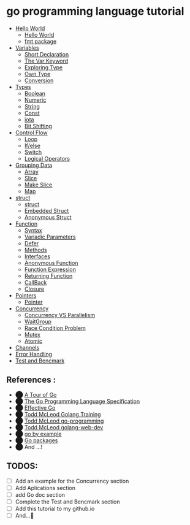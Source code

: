 # go programming language tutorial

* [Hello World](https://github.com/SajjadManafi/GolangTraining/tree/main/00-Hello-World)
  * [Hello World](https://github.com/SajjadManafi/GolangTraining/blob/main/00-Hello-World/00_Hello_World.go)
  * [fmt package](https://github.com/SajjadManafi/GolangTraining/blob/main/00-Hello-World/01_fmt.go)
* [Variables](https://github.com/SajjadManafi/GolangTraining/tree/main/01-Variables)
  * [Short Declaration](https://github.com/SajjadManafi/GolangTraining/blob/main/01-Variables/00_Short_Declaration.go)
  * [The Var Keyword](https://github.com/SajjadManafi/GolangTraining/blob/main/01-Variables/01_The_Var_Keyword.go)
  * [Exploring Type](https://github.com/SajjadManafi/GolangTraining/blob/main/01-Variables/02_Exploring_Type.go)
  * [Own Type](https://github.com/SajjadManafi/GolangTraining/blob/main/01-Variables/03_Own_Type.go)
  * [Conversion](https://github.com/SajjadManafi/GolangTraining/blob/main/01-Variables/04_Conversion.go)
* [Types](https://github.com/SajjadManafi/GolangTraining/tree/main/02-Types)
  * [Boolean](https://github.com/SajjadManafi/GolangTraining/blob/main/02-Types/00_Boolean.go)
  * [Numeric](https://github.com/SajjadManafi/GolangTraining/blob/main/02-Types/01_Numeric.go)
  * [String](https://github.com/SajjadManafi/GolangTraining/blob/main/02-Types/02_String.go)
  * [Const](https://github.com/SajjadManafi/GolangTraining/blob/main/02-Types/03_Const.go)
  * [iota](https://github.com/SajjadManafi/GolangTraining/blob/main/02-Types/04_iota.go)
  * [Bit Shifting](https://github.com/SajjadManafi/GolangTraining/blob/main/02-Types/05_Bit_Shifting.go) 
* [Control Flow](https://github.com/SajjadManafi/GolangTraining/tree/main/03-Control-Flow)
  * [Loop](https://github.com/SajjadManafi/GolangTraining/blob/main/03-Control-Flow/00_Loop.go)
  * [If/else](https://github.com/SajjadManafi/GolangTraining/blob/main/03-Control-Flow/01_If.go)
  * [Switch](https://github.com/SajjadManafi/GolangTraining/blob/main/03-Control-Flow/02_Switch.go)
  * [Logical Operators](https://github.com/SajjadManafi/GolangTraining/blob/main/03-Control-Flow/03_Logical_Operators.go)
* [Grouping Data](https://github.com/SajjadManafi/GolangTraining/tree/main/04-Grouping-Data)
  * [Array](https://github.com/SajjadManafi/GolangTraining/blob/main/04-Grouping-Data/00_Array.go)
  * [Slice](https://github.com/SajjadManafi/GolangTraining/blob/main/04-Grouping-Data/01_Slice.go)
  * [Make Slice](https://github.com/SajjadManafi/GolangTraining/blob/main/04-Grouping-Data/02_Make_Slice.go)
  * [Map](https://github.com/SajjadManafi/GolangTraining/blob/main/04-Grouping-Data/03_Map.go)
* [struct](https://github.com/SajjadManafi/GolangTraining/tree/main/05-struct)
  * [struct](https://github.com/SajjadManafi/GolangTraining/blob/main/05-struct/00_Struct.go)
  * [Embedded Struct](https://github.com/SajjadManafi/GolangTraining/blob/main/05-struct/01_Embedded_Struct.go)
  * [Anonymous Struct](https://github.com/SajjadManafi/GolangTraining/blob/main/05-struct/02_Anonymous_Struct.go)
* [Function](https://github.com/SajjadManafi/GolangTraining/tree/main/06-Function)
  * [Syntax](https://github.com/SajjadManafi/GolangTraining/blob/main/06-Function/00_Syntax.go)
  * [Variadic Parameters](https://github.com/SajjadManafi/GolangTraining/blob/main/06-Function/01_Variadic_Parameters.go)
  * [Defer](https://github.com/SajjadManafi/GolangTraining/blob/main/06-Function/02_Defer.go)
  * [Methods](https://github.com/SajjadManafi/GolangTraining/blob/main/06-Function/03_Methods.go)
  * [Interfaces](https://github.com/SajjadManafi/GolangTraining/blob/main/06-Function/04_Interfaces.go)
  * [Anonymous Function](https://github.com/SajjadManafi/GolangTraining/blob/main/06-Function/05_Anonymous_Function.go)
  * [Function Expression](https://github.com/SajjadManafi/GolangTraining/blob/main/06-Function/06_Func_Expression.go)
  * [Returning Function](https://github.com/SajjadManafi/GolangTraining/blob/main/06-Function/07_Returning_Function.go)
  * [CallBack](https://github.com/SajjadManafi/GolangTraining/blob/main/06-Function/08_CallBack.go)
  * [Closure](https://github.com/SajjadManafi/GolangTraining/blob/main/06-Function/09_Closure.go)
* [Pointers](https://github.com/SajjadManafi/GolangTraining/tree/main/07-Pointers)
  * [Pointer](https://github.com/SajjadManafi/GolangTraining/blob/main/07-Pointers/00_Pointer.go)
* [Concurrency](https://github.com/SajjadManafi/GolangTraining/tree/main/08-Concurrency)
  * [Concurrency VS Parallelism](https://github.com/SajjadManafi/GolangTraining/blob/main/08-Concurrency/00_Concurrency_VS_Parallelism)
  * [WaitGroup](https://github.com/SajjadManafi/GolangTraining/blob/main/08-Concurrency/01_WaitGroup.go)
  * [Race Condition Problem](https://github.com/SajjadManafi/GolangTraining/blob/main/08-Concurrency/02_Race_Condition.go)
  * [Mutex](https://github.com/SajjadManafi/GolangTraining/blob/main/08-Concurrency/03_Mutex.go)
  * [Atomic](https://github.com/SajjadManafi/GolangTraining/blob/main/08-Concurrency/04_Atomic.go)
* [Channels](https://github.com/SajjadManafi/GolangTraining/tree/main/09-Channels)
* [Error Handling](https://github.com/SajjadManafi/GolangTraining/tree/main/10-Error-Handling)
* [Test and Bencmark](https://github.com/SajjadManafi/GolangTraining/tree/main/11-Test-and-Bencmark)


## References :

* ⬤ [A Tour of Go](https://tour.golang.org/)
* ⬤ [The Go Programming Language Specification](https://golang.org/ref/spec)
* ⬤ [Effective Go](https://golang.org/doc/effective_go)
* ⬤ [Todd McLeod Golang Training](https://github.com/GoesToEleven/GolangTraining)
* ⬤ [Todd McLeod go-programming](https://github.com/GoesToEleven/go-programming)
* ⬤ [Todd McLeod golang-web-dev](https://github.com/GoesToEleven/golang-web-dev)
* ⬤ [go by example](https://github.com/mmcgrana/gobyexample)
* ⬤ [Go packages](https://pkg.go.dev/)
* ⬤ And ...!

## TODOS:
- [ ] Add an example for the Concurrency section
- [ ] Add Aplications section 
- [ ] add Go doc section
- [ ] Complete the Test and Bencmark section
- [ ] Add this tutorial to my github.io
- [ ] And...🤔
